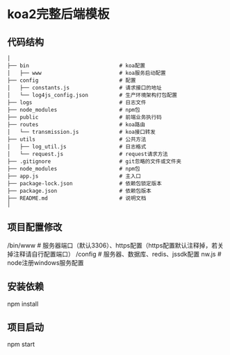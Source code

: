 # koa2完整后端模板

## 代码结构

```
│
├── bin                             # koa配置
│   ├── www                         # koa服务启动配置
├── config                          # 配置
│   ├── constants.js                # 请求接口的地址
│   └── log4js_config.json          # 生产环境架构打包配置
├── logs                            # 日志文件
├── node_modules                    # npm包
├── public                          # 前端业务执行码
├── routes                          # koa路由
│   └── transmission.js             # koa接口转发
├── utils                           # 公共方法
│   ├── log_util.js                 # 日志格式
│   └── request.js                  # request请求方法
├── .gitignore                      # git忽略的文件或文件夹
├── node_modules                    # npm包
├── app.js                          # 主入口
├── package-lock.json               # 依赖包锁定版本
├── package.json                    # 依赖包版本
├── README.md                       # 说明文档
│
```

## 项目配置修改
/bin/www  # 服务器端口（默认3306）、https配置（https配置默认注释掉，若关掉注释请自行配置端口）
/config   # 服务器、数据库、redis、jssdk配置
nw.js     # node注册windows服务配置

## 安装依赖

npm install

## 项目启动

npm start
